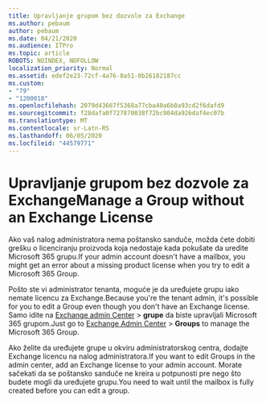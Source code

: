 ```yaml
---
title: Upravljanje grupom bez dozvole za Exchange
ms.author: pebaum
author: pebaum
ms.date: 04/21/2020
ms.audience: ITPro
ms.topic: article
ROBOTS: NOINDEX, NOFOLLOW
localization_priority: Normal
ms.assetid: edef2e23-72cf-4a76-8a51-0b26182187cc
ms.custom:
- "79"
- "1200018"
ms.openlocfilehash: 2079d43667f5368a77cba40a6b8a93cd2f6dafd9
ms.sourcegitcommit: f28dafa0f727870038f72bc904da926daf4ec07b
ms.translationtype: MT
ms.contentlocale: sr-Latn-RS
ms.lasthandoff: 06/05/2020
ms.locfileid: "44579771"
---
```

# <a name="manage-a-group-without-an-exchange-license"></a><span data-ttu-id="b7607-102">Upravljanje grupom bez dozvole za Exchange</span><span class="sxs-lookup"><span data-stu-id="b7607-102">Manage a Group without an Exchange License</span></span>

<span data-ttu-id="b7607-103">Ako vaš nalog administratora nema poštansko sanduče, možda ćete dobiti grešku o licenciranju proizvoda koja nedostaje kada pokušate da uredite Microsoft 365 grupu.</span><span class="sxs-lookup"><span data-stu-id="b7607-103">If your admin account doesn't have a mailbox, you might get an error about a missing product license when you try to edit a Microsoft 365 Group.</span></span>
  
<span data-ttu-id="b7607-104">Pošto ste vi administrator tenanta, moguće je da uređujete grupu iako nemate licencu za Exchange.</span><span class="sxs-lookup"><span data-stu-id="b7607-104">Because you're the tenant admin, it's possible for you to edit a Group even though you don't have an Exchange license.</span></span> <span data-ttu-id="b7607-105">Samo idite na [Exchange admin Center](https://outlook.office365.com/ecp.aspx) \> **grupe** da biste upravljali Microsoft 365 grupom.</span><span class="sxs-lookup"><span data-stu-id="b7607-105">Just go to [Exchange Admin Center](https://outlook.office365.com/ecp.aspx) \> **Groups** to manage the Microsoft 365 Group.</span></span>
  
<span data-ttu-id="b7607-106">Ako želite da uređujete grupe u okviru administratorskog centra, dodajte Exchange licencu na nalog administratora.</span><span class="sxs-lookup"><span data-stu-id="b7607-106">If you want to edit Groups in the admin center, add an Exchange license to your admin account.</span></span> <span data-ttu-id="b7607-107">Morate sačekati da se poštansko sanduče ne kreira u potpunosti pre nego što budete mogli da uređujete grupu.</span><span class="sxs-lookup"><span data-stu-id="b7607-107">You need to wait until the mailbox is fully created before you can edit a group.</span></span>
  